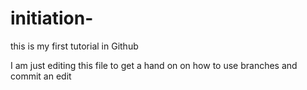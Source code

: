 # initiation-
this is my first tutorial in Github

I am just editing this file to get a hand on on how to use branches and commit an edit 
